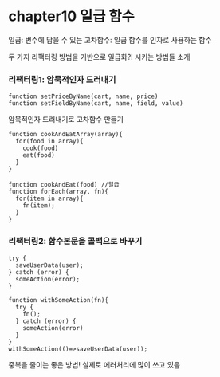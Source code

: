 # chapter10 일급 함수
일급: 변수에 담을 수 있는
고차함수: 일급 함수를 인자로 사용하는 함수

두 가지 리팩터링 방법을 기반으로 일급화?! 시키는 방법들 소개

### 리팩터링1: 암묵적인자 드러내기
```
function setPriceByName(cart, name, price)
function setFieldByName(cart, name, field, value)
```

  
암묵적인자 드러내기로 고차함수 만들기
```
function cookAndEatArray(array){
  for(food in array){
    cook(food)
    eat(food)
  }
}
```
```
function cookAndEat(food) //일급
function forEach(array, fn){
  for(item in array){
    fn(item);
  }
}
```

### 리팩터링2: 함수본문을 콜백으로 바꾸기
```
try {
  saveUserData(user);
} catch (error) {
  someAction(error);
}
```

```
function withSomeAction(fn){
  try {
    fn();
  } catch (error) {
    someAction(error)
  }
}
withSomeAction(()=>saveUserData(user));
```
중복을 줄이는 좋은 방법! 실제로 에러처리에 많이 쓰고 있음
